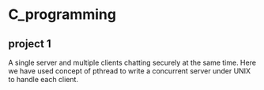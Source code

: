 # C_programming
## project 1
A single server and multiple clients chatting securely at the same time. Here we have used concept of pthread to write a concurrent server under UNIX to handle each client.
